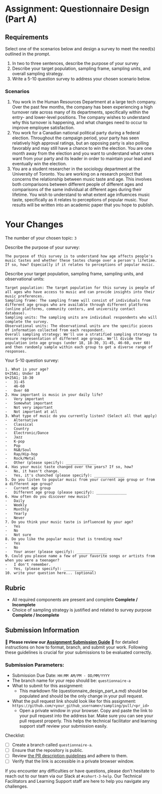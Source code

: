 # Assignment: Questionnaire Design (Part A)

## Requirements
Select one of the scenarios below and design a survey to meet the need(s) outlined in the prompt.

1.	In two to three sentences, describe the purpose of your survey
2.	Describe your target population, sampling frame, sampling units, and overall sampling strategy.
3.	Write a 5-10 question survey to address your chosen scenario below.


### Scenarios
1.	You work in the Human Resources Department at a large tech company. Over the past few months, the company has been experiencing a high turnover rate across many of its departments, specifically within the entry- and lower-level positions. The company wishes to understand why this turnover is happening, and what changes need to occur to improve employee satisfaction.
2.	You work for a Canadian national political party during a federal election. Throughout the campaign period, your party has seen relatively high approval ratings, but an opposing party is also polling favorably and may still have a chance to win the election. You are one month away from the election and you want to understand what voters want from your party and its leader in order to maintain your lead and eventually win the election.
3.	You are a student researcher in the sociology department at the University of Toronto. You are working on a research project that concerns the relationship between music taste and age. This involves both comparisons between different people of different ages and comparisons of the same individual at different ages during their lifetime. You wish to understand to what extent age influences music taste, specifically as it relates to perceptions of popular music. Your results will be written into an academic paper that you hope to publish.


# Your Changes

The number of your chosen topic: `3`

Describe the purpose of your survey:
```
The purpose of this survey is to understand how age affects people's music tastes and whether these tastes change over a person's lifetime. If so, how? Especially if it relates to perceptions of popular music.
```

Describe your target population, sampling frame, sampling units, and observational units:
```
Target population: The target population for this survey is people of all ages who have access to music and can provide insights into their music preferences.
Sampling frame: The sampling frame will consist of individuals from different age groups who are available through different platforms (online platforms, community centers, and university contact database).
Sampling units: The sampling units are individual respondents who will complete the survey.
Observational units: The observational units are the specific pieces of information collected from each respondent.
Overall sampling strategy: We'll use a stratified sampling strategy to ensure representation of different age groups. We'll divide the population into age groups (under 18, 18-30, 31-45, 46-60, over 60) and then randomly sample within each group to get a diverse range of responses.
```

Your 5-10 question survey:
```
1. What is your age?
U+25A1; Under 18
U+25A1; 18-30
-   31-45
-   46-60
-   Over 60
2. How important is music in your daily life?
-   Very important
-   Somewhat important
-   Not very important
-   Not important at all
3. What type of music do you currently listen? (Select all that apply)
-   Alternative
-   Classical
-   Country
-   Electronic/Dance
-   Jazz
-   K-pop
-   Pop
-   R&B/Soul
-   Rap/Hip-hop
-   Rock/Metal
-   Other (please specify): ______________
4. Has your music taste changed over the years? If so, how?
-   No, it hasn't change.
-   Yes, it's chanched (please specify): ______________
5. Do you listen to popular music from your current age group or from a different age group?
-   Current age group
-   Different age group (please specify): ______________
6. How often do you discover new music?
-   Daily
-   Weekly
-   Monthly
-   Yearly
-   Never
7. Do you think your music taste is influenced by your age?
-   Yes
-   No
-   Not sure
8. Do you like the popular music that is trending now?
-   Yes
-   No
-   Your anser (please specify): ______________
9. Could you please name a few of your favorite songs or artists from when you were a teenager?
-   I don't remember.
-   Yes, (please specify): ______________
10. write your question here... (optional)
```

## Rubric

-	All required components are present and complete **Complete / Incomplete**
-	Choice of sampling strategy is justified and related to survey purpose **Complete / Incomplete**

## Submission Information

🚨 **Please review our [Assignment Submission Guide](https://github.com/UofT-DSI/onboarding/blob/main/onboarding_documents/submissions.md)** 🚨 for detailed instructions on how to format, branch, and submit your work. Following these guidelines is crucial for your submissions to be evaluated correctly.

### Submission Parameters:
* Submission Due Date: `HH:MM AM/PM - DD/MM/YYYY`
* The branch name for your repo should be: `questionnaire-a`
* What to submit for this assignment:
    * This markdown file (questionnaire_design_part_a.md) should be populated and should be the only change in your pull request.
* What the pull request link should look like for this assignment: `https://github.com/<your_github_username>/sampling/pull/<pr_id>`
    * Open a private window in your browser. Copy and paste the link to your pull request into the address bar. Make sure you can see your pull request properly. This helps the technical facilitator and learning support staff review your submission easily.

Checklist:
- [ ] Create a branch called `questionnaire-a`.
- [ ] Ensure that the repository is public.
- [ ] Review [the PR description guidelines](https://github.com/UofT-DSI/onboarding/blob/main/onboarding_documents/submissions.md#guidelines-for-pull-request-descriptions) and adhere to them.
- [ ] Verify that the link is accessible in a private browser window.

If you encounter any difficulties or have questions, please don't hesitate to reach out to our team via our Slack at `#cohort-3-help`. Our Technical Facilitators and Learning Support staff are here to help you navigate any challenges.
